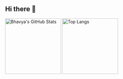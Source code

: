## Hi there 👋

<!--
**BhavyaKohli/BhavyaKohli** is a ✨ _special_ ✨ repository because its `README.md` (this file) appears on your GitHub profile.

Here are some ideas to get you started:

- 🔭 I’m currently working on ...
- 🌱 I’m currently learning ...
- 👯 I’m looking to collaborate on ...
- 🤔 I’m looking for help with ...
- 💬 Ask me about ...
- 📫 How to reach me: ...
- 😄 Pronouns: ...
- ⚡ Fun fact: ...
-->

<!---
You can make your own card by following instructions at: https://github.com/anuraghazra/github-readme-stats
>In case  you still want to fork this repo or have already did, you have it rename it to your username in order for it to show up on your profile.
>Also, modify the links below, replace my username with yours, so it shows your stats not mine ^_^
--->

<!---
<p align="left"> <img src="https://komarev.com/ghpvc/?username=BhavyaKohli" alt="BhavyaKohli" /> </p>
--->

<div class="row">
    <img alt="Bhavya's GitHub Stats" src="https://github-readme-stats.vercel.app/api?username=BhavyaKohli&count_private=true&show_icons=true&theme=graywhite" height="180">
  <img alt="Top Langs" src="https://github-readme-stats.vercel.app/api/top-langs/?username=BhavyaKohli&theme=onedark&layout=compact&hide=SCSS,Scheme,SystemVerilog,Stata,HTML,JavaScript,Batchfile,Verilog&langs_count=6" height="180">
</div>

<!---[![GitHub Streak](http://github-readme-streak-stats.herokuapp.com?user=BhavyaKohli&theme=tokyonight&date_format=M%20j%5B%2C%20Y%5D)](https://git.io/streak-stats)

